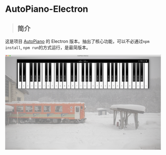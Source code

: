 # AutoPiano-Electron


> ## 简介

这是项目 [AutoPiano](https://github.com/WarpPrism/AutoPiano) 的 Electron 版本。抽出了核心功能，可以不必通过`npm install`, `npm run`的方式运行，是最简版本。

![README.png](./README.png)


